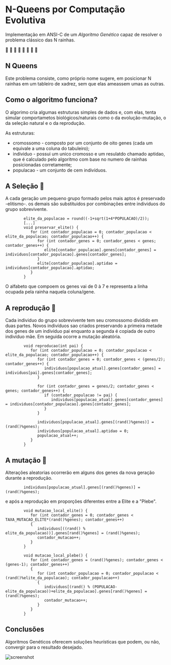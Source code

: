 # N-Queens por Computação Evolutiva 
Implementação em ANSI-C de um _Algoritmo Genético_ capaz de resolver o problema clássico das N rainhas.  
 
 
:crown: :crown: :crown: :crown: :crown: :crown: :crown: :crown:  
## N Queens  
Este problema consiste, como próprio nome sugere, em posicionar N rainhas em um tableiro de xadrez, sem que elas ameassem umas as outras.  
  
    
## Como o algoritmo funciona?  
O algorimo cria algumas estruturas simples de dados e, com elas, tenta simular comportametos biológicos/naturais como o da evolução-mutação, o da seleção natural e o da reprodução.  
  
As estruturas:  
* cromossomo - composto por um conjunto de oito genes (cada um equivale a uma coluna do tabuleiro);
* individuo - possui um unico cromosso e um resulatdo chamado aptidao, que é calculado pelo algoritmo com base no numero de rainhas posicionadas corretamente;
* populacao -  um conjunto de cem indivíduos.  
    
    
## A Seleção :hocho:  
A cada geração um pequeno grupo formado pelos mais aptos é preservado -elitismo-. os demais são substituidos por combinações entre individuos do grupo sobrevivente.  
```
        elite_da_populacao = round((-1+sqrt(1+4*POPULACAO)/2));
        [...]
        void preservar_elite() {
           for (int contador_populacao = 0; contador_populacao < elite_da_populacao; contador_populacao++) {
              for (int contador_genes = 0; contador_genes < genes; contador_genes++) {
                 elite[contador_populacao].genes[contador_genes] = individuos[contador_populacao].genes[contador_genes];
              }
              elite[contador_populacao].aptidao = individuos[contador_populacao].aptidao;
           }
        }
```
O alfabeto que compoem os genes vai de 0 à 7 e representa a linha ocupada pela rainha naquela coluna/gene.
  
    
## A reprodução  :couple:  
Cada individuo do grupo sobrevivente tem seu cromossomo dividido em duas partes. Novos indivíduos sao criados preservando a primeira metade dos genes de um individuo pai enquanto a segunda é copiada de outro indivíduo mãe. Em seguida ocorre a mutação aleatória.
  
```
        void reproducao(int pai) {      
           for (int contador_populacao = 0; contador_populacao < elite_da_populacao; contador_populacao++) {
              for (int contador_genes = 0; contador_genes < (genes/2); contador_genes++) {
                 individuos[populacao_atual].genes[contador_genes] = individuos[pai].genes[contador_genes];
              }      
        
              for (int contador_genes = genes/2; contador_genes < genes; contador_genes++) {
                 if (contador_populacao != pai) {
                    individuos[populacao_atual].genes[contador_genes] = individuos[contador_populacao].genes[contador_genes];
                 }
              }
        
              individuos[populacao_atual].genes[(rand()%genes)] = (rand()%genes);
              individuos[populacao_atual].aptidao = 0;
              populacao_atual++;
           }   
        }
```
  
   
## A  mutação  :hear_no_evil:  
Alterações aleatorias ocorrerão em alguns dos genes da nova geração durante a reprodução.
```
        individuos[populacao_atual].genes[(rand()%genes)] = (rand()%genes);
```        
e após a reprodução em proporções diferentes entre a Elite e a "Plebe".
```
        void mutacao_local_elite() {
           for (int contador_genes = 0; contador_genes < TAXA_MUTACAO_ELITE*(rand()%genes); contador_genes++)
           {
              individuos[((rand() % elite_da_populacao))].genes[rand()%genes] = (rand()%genes);
              contador_mutacao++;      
           }
        }
        
        void mutacao_local_plebe() {
           for (int contador_genes = (rand()%genes); contador_genes < (genes-1); contador_genes++)
           {
              for (int contador_populacao = 0; contador_populacao < (rand()%elite_da_populacao); contador_populacao++)
              {
                 individuos[(rand() % (POPULACAO-elite_da_populacao))+elite_da_populacao].genes[rand()%genes] = (rand()%genes);
                 contador_mutacao++;      
              }
           }
        }
```
    
## Conclusões  
Algoritmos Genéticos oferecem soluções heurísticas que podem, ou não, convergir para o resultado desejado.
  
![screenshot](https://c1.staticflickr.com/5/4332/36349900714_907c81669b_o.png)
